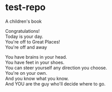 # test-repo
A children's book

Congratulations!  
Today is your day.  
You're off to Great Places!  
You're off and away

You have brains in your head.  
You have feet in your shoes.  
You can steer yourself any direction you choose.  
You're on your own.  
And you know what you know.  
And YOU are the guy who'll decide where to go.

